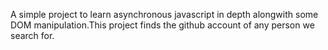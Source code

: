 A simple project to learn asynchronous javascript in depth alongwith some DOM manipulation.This project finds the github account of any person we search for.
